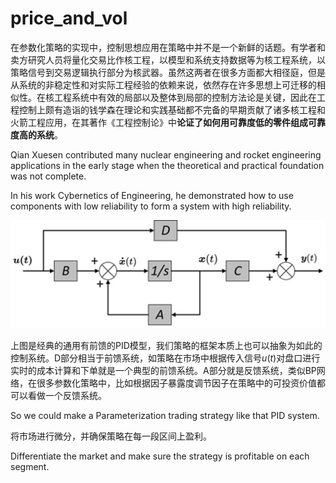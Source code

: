 # price_and_vol

在参数化策略的实现中，控制思想应用在策略中并不是一个新鲜的话题。有学者和卖方研究人员将量化交易比作核工程，以模型和系统支持数据等为核工程系统，以策略信号到交易逻辑执行部分为核武器。虽然这两者在很多方面都大相径庭，但是从系统的非稳定性和对实际工程经验的依赖来说，依然存在许多思想上可迁移的相似性。在核工程系统中有效的局部以及整体到局部的控制方法论是关键，因此在工程控制上颇有造诣的钱学森在理论和实践基础都不完备的早期贡献了诸多核工程和火箭工程应用，在其著作《工程控制论》中**论证了如何用可靠度低的零件组成可靠度高的系统**。

Qian Xuesen contributed many nuclear engineering and rocket engineering applications in the early stage when the theoretical and practical foundation was not complete. 

In his work Cybernetics of Engineering, he demonstrated how to use components with low reliability to form a system with high reliability.

![img1](img1.png)

上图是经典的通用有前馈的PID模型，我们策略的框架本质上也可以抽象为如此的控制系统。D部分相当于前馈系统，如策略在市场中根据传入信号$u(t)$对盘口进行实时的成本计算和下单就是一个典型的前馈系统。A部分就是反馈系统，类似BP网络，在很多参数化策略中，比如根据因子暴露度调节因子在策略中的可投资价值都可以看做一个反馈系统。

So we could make a Parameterization trading strategy like that PID system.

将市场进行微分，并确保策略在每一段区间上盈利。

Differentiate the market and make sure the strategy is profitable on each segment.

